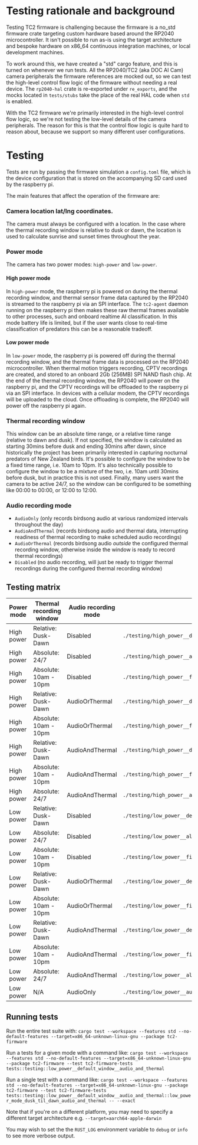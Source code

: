 # Testing rationale and background

Testing TC2 firmware is challenging because the firmware is a no_std firmware crate targeting custom hardware based
around the RP2040 microcontroller.
It isn't possible to run as-is using the target architecture and bespoke hardware on
x86_64 continuous integration machines, or local development machines.

To work around this, we have created a "std" cargo feature, and this is turned on whenever we
run tests.
All the RP2040/TC2 (aka DOC AI Cam) camera peripherals the firmware references are
mocked out, so we can test the high-level control flow logic of the firmware without
needing a real device.
The `rp2040-hal` crate is re-exported under `re_exports`, and the mocks
located in `tests/stubs` take the place of the real HAL code when `std` is enabled.

With the TC2 firmware we're primarily interested in the high-level control flow logic,
so we're not testing the low-level details of the camera peripherals. The reason for this is that the control flow logic
is quite hard to reason about, because we support so many different user configurations.

# Testing

Tests are run by passing the firmware simulation a `config.toml` file, which is the device configuration that is stored
on the accompanying SD card used by the raspberry pi.

The main features that affect the operation of the firmware are:

### Camera location lat/lng coordinates.

The camera must always be configured with a location. In the case where the thermal recording window is relative to dusk
or dawn, the location is used to calculate sunrise and sunset times throughout the year.

### Power mode

The camera has two power modes: `high-power` and `low-power`.

#### High power mode

In `high-power` mode, the raspberry pi is powered on during the thermal recording window, and thermal sensor frame data
captured by the RP2040 is streamed to the raspberry pi via an SPI interface.
The `tc2-agent` daemon running on the raspberry pi then makes these raw thermal frames available to other processes,
such and onboard realtime AI classification. In this mode battery life is limited, but if the user wants close to
real-time classification of predators this can be a reasonable tradeoff.

#### Low power mode

In `low-power` mode, the raspberry pi is powered off during the thermal recording window, and the thermal frame data is
processed on the RP2040 microcontroller. When thermal motion triggers recording, CPTV recordings are created, and stored
to an onboard 2Gb (256MB) SPI NAND flash chip.
At the end of the thermal recording window, the RP2040 will power on the raspberry pi, and the CPTV recordings will be
offloaded to the raspberry pi via an SPI interface. In devices with a cellular modem, the CPTV recordings will be
uploaded to the cloud.
Once offloading is complete, the RP2040 will power off the raspberry pi again.

### Thermal recording window

This window can be an absolute time range, or a relative time range (relative to dawn and dusk).
If not specified, the window is calculated as starting 30mins before dusk and ending 30mins after dawn, since
historically
the project has been primarily interested in capturing nocturnal predators of New Zealand birds.
It's possible to configure the window to be a fixed time range, i.e. 10am to 10pm.
It's also technically possible to configure the window to be a mixture of the two, i.e. 10am until 30mins before
dusk, but in practice this is not used.
Finally, many users want the camera to be active 24/7, so the window can be configured to be something like 00:00
to 00:00, or 12:00 to 12:00.

### Audio recording mode

- `AudioOnly` (only records birdsong audio at various randomized intervals throughout the day)
- `AudioAndThermal` (records birdsong audio and thermal data, interrupting readiness of thermal recording to make
  scheduled audio recordings)
- `AudioOrThermal` (records birdsong audio *outside* the configured thermal recording window, otherwise inside
  the window is ready to record thermal recordings)
- `Disabled` (no audio recording, will just be ready to trigger thermal recordings during the configured thermal
  recording window)

## Testing matrix

| Power mode | Thermal recording window | Audio recording mode | Test file                                                    |
|------------|--------------------------|----------------------|--------------------------------------------------------------|
| High power | Relative: Dusk-Dawn      | Disabled             | `./testing/high_power__default_window__audio_disabled.rs`    | 
| High power | Absolute: 24/7           | Disabled             | `./testing/high_power__always_on__audio_disabled.rs`         | 
| High power | Absolute: 10am - 10pm    | Disabled             | `./testing/high_power__fixed_window__audio_disabled.rs`      | 
| High power | Relative: Dusk-Dawn      | AudioOrThermal       | `./testing/high_power__default_window__audio_or_thermal.rs`  | 
| High power | Absolute: 10am - 10pm    | AudioOrThermal       | `./testing/high_power__fixed_window__audio_or_thermal.rs`    | 
| High power | Relative: Dusk-Dawn      | AudioAndThermal      | `./testing/high_power__default_window__audio_and_thermal.rs` | 
| High power | Absolute: 10am - 10pm    | AudioAndThermal      | `./testing/high_power__fixed_window__audio_and_thermal.rs`   | 
| High power | Absolute: 24/7           | AudioAndThermal      | `./testing/high_power__always_on__audio_and_thermal.rs`      |  
| Low power  | Relative: Dusk-Dawn      | Disabled             | `./testing/low_power__default_window__audio_disabled.rs`     | 
| Low power  | Absolute: 24/7           | Disabled             | `./testing/low_power__always_on__audio_disabled.rs`          | 
| Low power  | Absolute: 10am - 10pm    | Disabled             | `./testing/low_power__fixed_window__audio_disabled.rs`       | 
| Low power  | Relative: Dusk-Dawn      | AudioOrThermal       | `./testing/low_power__default_window__audio_or_thermal.rs`   | 
| Low power  | Absolute: 10am - 10pm    | AudioOrThermal       | `./testing/low_power__fixed_window__audio_or_thermal.rs`     | 
| Low power  | Relative: Dusk-Dawn      | AudioAndThermal      | `./testing/low_power__default_window__audio_and_thermal.rs`  | 
| Low power  | Absolute: 10am - 10pm    | AudioAndThermal      | `./testing/low_power__fixed_window__audio_and_thermal.rs`    | 
| Low power  | Absolute: 24/7           | AudioAndThermal      | `./testing/low_power__always_on__audio_and_thermal.rs`       | 
| Low power  | N/A                      | AudioOnly            | `./testing/low_power__audio_only.rs`                         |

## Running tests

Run the entire test suite with:
`cargo test --workspace --features std --no-default-features --target=x86_64-unknown-linux-gnu --package tc2-firmware`

Run a tests for a given mode with a command like:
`cargo test --workspace --features std --no-default-features --target=x86_64-unknown-linux-gnu --package tc2-firmware --test tc2-firmware-tests tests::testing::low_power__default_window__audio_and_thermal`

Run a single test with a command like:
`cargo test --workspace --features std --no-default-features --target=x86_64-unknown-linux-gnu --package tc2-firmware --test tc2-firmware-tests tests::testing::low_power__default_window__audio_and_thermal::low_power_mode_dusk_til_dawn_audio_and_thermal -- --exact`

Note that if you're on a different platform, you may need to specify a different target architecture e.g.
`--target=aarch64-apple-darwin`

You may wish to set the the `RUST_LOG` environment variable to `debug` or `info` to see more verbose output.

